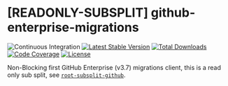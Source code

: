 # [READONLY-SUBSPLIT] github-enterprise-migrations


![Continuous Integration](https://github.com/php-api-clients/github-enterprise-migrations/workflows/Continuous%20Integration/badge.svg)
[![Latest Stable Version](https://poser.pugx.org/api-clients/github-enterprise-migrations/v/stable.png)](https://packagist.org/packages/api-clients/github-enterprise-migrations)
[![Total Downloads](https://poser.pugx.org/api-clients/github-enterprise-migrations/downloads.png)](https://packagist.org/packages/api-clients/github-enterprise-migrations)
[![Code Coverage](https://scrutinizer-ci.com/g/php-api-clients/github-enterprise-migrations/badges/coverage.png?b==)](https://scrutinizer-ci.com/g/php-api-clients/github-enterprise-migrations/?branch=)
[![License](https://poser.pugx.org/api-clients/github-enterprise-migrations/license.png)](https://packagist.org/packages/api-clients/github-enterprise-migrations)

Non-Blocking first GitHub Enterprise (v3.7) migrations client, this is a read only sub split, see [`root-subsplit-github`](https://github.com/php-api-clients/root-subsplit-github).
